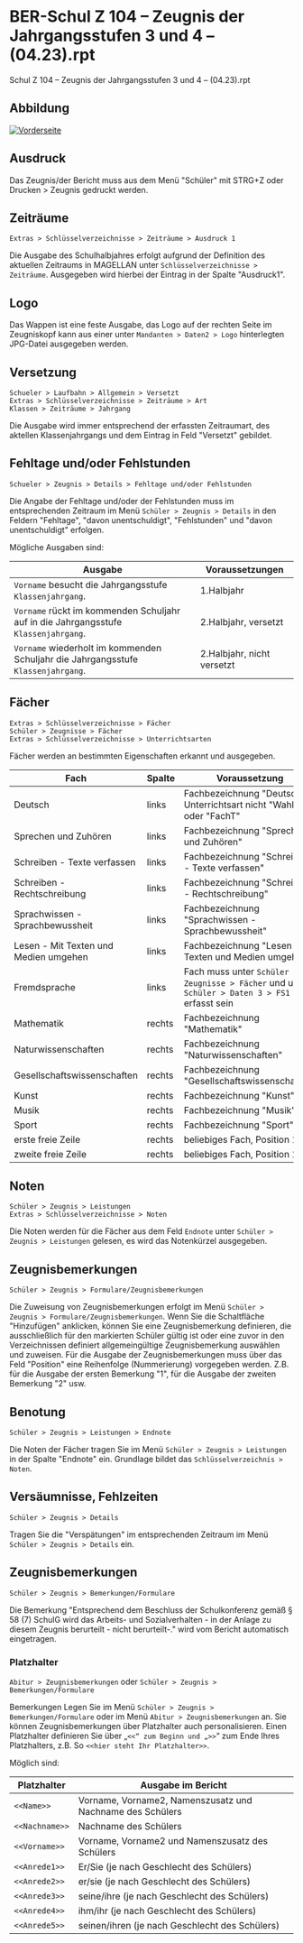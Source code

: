 ﻿# BER-Schul Z 104 – Zeugnis der Jahrgangsstufen 3 und 4 – (04.23).rpt

Schul Z 104 – Zeugnis der Jahrgangsstufen 3 und 4 – (04.23).rpt

## Abbildung

[01]:/assets/images/Berlin/Z104_schuleeins00.png "Vorderseite"

[![Vorderseite][01]][01]

## Ausdruck

Das Zeugnis/der Bericht muss aus dem Menü "Schüler" mit STRG+Z oder Drucken > Zeugnis gedruckt werden.

## Zeiträume

`Extras > Schlüsselverzeichnisse > Zeiträume > Ausdruck 1`

Die Ausgabe des Schulhalbjahres erfolgt aufgrund der Definition des aktuellen Zeitraums in MAGELLAN unter `Schlüsselverzeichnisse > Zeiträume`. Ausgegeben wird hierbei der Eintrag in der Spalte "Ausdruck1".

## Logo

Das Wappen ist eine feste Ausgabe, das Logo auf der rechten Seite im Zeugniskopf kann aus einer unter `Mandanten > Daten2 > Logo` hinterlegten JPG-Datei ausgegeben werden.

## Versetzung

`Schueler > Laufbahn > Allgemein > Versetzt`<br/>`Extras > Schlüsselverzeichnisse > Zeiträume > Art`<br/>`Klassen > Zeiträume > Jahrgang`

Die Ausgabe wird immer entsprechend der erfassten Zeitraumart, des aktellen Klassenjahrgangs und dem Eintrag in Feld "Versetzt" gebildet.

## Fehltage und/oder Fehlstunden

`Schueler > Zeugnis > Details > Fehltage und/oder Fehlstunden`

Die Angabe der Fehltage und/oder der Fehlstunden muss im entsprechenden Zeitraum im Menü `Schüler > Zeugnis > Details` in den Feldern "Fehltage", "davon unentschuldigt", "Fehlstunden" und "davon unentschuldigt" erfolgen.

Mögliche Ausgaben sind:

Ausgabe|Voraussetzungen
--|--
`Vorname` besucht die Jahrgangsstufe `Klassenjahrgang`.| 1.Halbjahr
`Vorname` rückt im kommenden Schuljahr auf in die Jahrgangsstufe `Klassenjahrgang`.|2.Halbjahr, versetzt
`Vorname` wiederholt im kommenden Schuljahr die Jahrgangsstufe `Klassenjahrgang`.|2.Halbjahr, nicht versetzt


## Fächer

`Extras > Schlüsselverzeichnisse > Fächer` <br/>`Schüler > Zeugnisse > Fächer` <br/>`Extras > Schlüsselverzeichnisse > Unterrichtsarten`

Fächer werden an bestimmten Eigenschaften erkannt und ausgegeben.

Fach|Spalte|Voraussetzung
--|--|--
Deutsch|links|Fachbezeichnung "Deutsch", Unterrichtsart nicht "WahlPF" oder "FachT"
Sprechen und Zuhören|links|Fachbezeichnung "Sprechen und Zuhören"
Schreiben - Texte verfassen|links|Fachbezeichnung "Schreiben - Texte verfassen"
Schreiben - Rechtschreibung|links|Fachbezeichnung "Schreiben - Rechtschreibung"
Sprachwissen - Sprachbewussheit|links|Fachbezeichnung "Sprachwissen - Sprachbewussheit"
Lesen - Mit Texten und Medien umgehen|links|Fachbezeichnung "Lesen - Mit Texten und Medien umgehen"
Fremdsprache|links|Fach muss unter `Schüler > Zeugnisse > Fächer` und unter `Schüler > Daten 3 > FS1` erfasst sein
Mathematik|rechts|Fachbezeichnung "Mathematik"
Naturwissenschaften|rechts|Fachbezeichnung "Naturwissenschaften"
Gesellschaftswissenschaften|rechts|Fachbezeichnung "Gesellschaftswissenschaften"
Kunst|rechts|Fachbezeichnung "Kunst"
Musik|rechts|Fachbezeichnung "Musik"
Sport|rechts|Fachbezeichnung "Sport"
erste freie Zeile|rechts|beliebiges Fach, Position 100|rechts|
zweite freie Zeile|rechts|beliebiges Fach, Position 101|rechts|

## Noten

`Schüler > Zeugnis > Leistungen`<br/>`Extras > Schlüsselverzeichnisse > Noten`

Die Noten werden für die Fächer aus dem Feld `Endnote` unter `Schüler > Zeugnis > Leistungen` gelesen, es wird das Notenkürzel ausgegeben.

## Zeugnisbemerkungen

`Schüler > Zeugnis > Formulare/Zeugnisbemerkungen`

Die Zuweisung von Zeugnisbemerkungen erfolgt im Menü `Schüler > Zeugnis > Formulare/Zeugnisbemerkungen`. Wenn Sie die Schaltfläche "Hinzufügen" anklicken, können Sie eine Zeugnisbemerkung definieren, die ausschließlich für den markierten Schüler gültig ist oder eine zuvor in den Verzeichnissen definiert allgemeingültige Zeugnisbemerkung auswählen und zuweisen.
Für die Ausgabe der Zeugnisbemerkungen muss über das Feld "Position" eine Reihenfolge (Nummerierung) vorgegeben werden. Z.B. für die Ausgabe der ersten Bemerkung "1", für die Ausgabe der zweiten Bemerkung "2" usw.

## Benotung

`Schüler > Zeugnis > Leistungen > Endnote`

Die Noten der Fächer tragen Sie im Menü `Schüler > Zeugnis > Leistungen` in der Spalte "Endnote" ein. Grundlage bildet das `Schlüsselverzeichnis > Noten`.

## Versäumnisse, Fehlzeiten

`Schüler > Zeugnis > Details`

Tragen Sie die "Verspätungen" im entsprechenden Zeitraum im Menü `Schüler > Zeugnis > Details` ein.


## Zeugnisbemerkungen

`Schüler > Zeugnis > Bemerkungen/Formulare`

Die Bemerkung "Entsprechend dem Beschluss der Schulkonferenz gemäß § 58 (7) SchulG wird das Arbeits- und Sozialverhalten - in der Anlage zu diesem Zeugnis berurteilt - nicht berurteilt-." wird vom Bericht automatisch eingetragen.

### Platzhalter
 
`Abitur > Zeugnisbemerkungen` oder `Schüler > Zeugnis > Bemerkungen/Formulare`

Bemerkungen Legen Sie im Menü `Schüler > Zeugnis > Bemerkungen/Formulare` oder im Menü `Abitur > Zeugnisbemerkungen` an. Sie können Zeugnisbemerkungen über Platzhalter auch personalisieren. 
Einen Platzhalter definieren Sie über „`<<“ zum Beginn und „>>`“ zum Ende Ihres Platzhalters, z.B. So `<<hier steht Ihr Platzhalter>>`. 

Möglich sind:

Platzhalter | Ausgabe im Bericht
--|--
`<<Name>>` | Vorname, Vorname2, Namenszusatz und Nachname des Schülers
`<<Nachname>>` | Nachname des Schülers
`<<Vorname>>` | Vorname, Vorname2 und Namenszusatz des Schülers
`<<Anrede1>>` | Er/Sie (je nach Geschlecht des Schülers)
`<<Anrede2>>` | er/sie (je nach Geschlecht des Schülers)
`<<Anrede3>>` | seine/ihre (je nach Geschlecht des Schülers)
`<<Anrede4>>` | ihm/ihr (je nach Geschlecht des Schülers)
`<<Anrede5>>` | seinen/ihren (je nach Geschlecht des Schülers)
